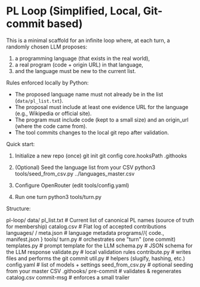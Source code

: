 # PL Loop (Simplified, Local, Git-commit based)

This is a minimal scaffold for an infinite loop where, at each turn, a randomly chosen LLM proposes:
1) a programming language (that exists in the real world),
2) a real program (code + origin URL) in that language,
3) and the language must be new to the current list.

Rules enforced locally by Python:
- The proposed language name must not already be in the list (`data/pl_list.txt`).
- The proposal must include at least one evidence URL for the language (e.g., Wikipedia or official site).
- The program must include code (kept to a small size) and an origin_url (where the code came from).
- The tool commits changes to the local git repo after validation.

Quick start:

1) Initialize a new repo (once)
   git init
   git config core.hooksPath .githooks

2) (Optional) Seed the language list from your CSV
   python3 tools/seed_from_csv.py ../languages_master.csv

3) Configure OpenRouter (edit tools/config.yaml)
4) Run one turn
   python3 tools/turn.py

Structure:

pl-loop/
  data/
    pl_list.txt            # Current list of canonical PL names (source of truth for membership)
    catalog.csv            # Flat log of accepted contributions
  languages/
    <Canonical-PL-Name>/
      meta.json            # language metadata
      programs/<sha256>/{ code.<ext>, manifest.json }
  tools/
    turn.py                # orchestrates one "turn" (one commit)
    templates.py           # prompt template for the LLM
    schema.py              # JSON schema for the LLM response
    validate.py            # local validation rules
    contribute.py          # writes files and performs the git commit
    util.py                # helpers (slugify, hashing, etc.)
    config.yaml            # list of models + settings
    seed_from_csv.py       # optional seeding from your master CSV
  .githooks/
    pre-commit             # validates & regenerates catalog.csv
    commit-msg             # enforces a small trailer
